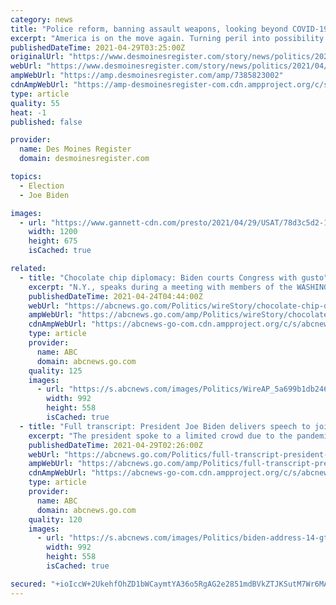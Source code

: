```yaml
---
category: news
title: "Police reform, banning assault weapons, looking beyond COVID-19: Takeaways from Joe Biden's address to Congress"
excerpt: "America is on the move again. Turning peril into possibility. Crisis into opportunity ,\" Biden said to Congress."
publishedDateTime: 2021-04-29T03:25:00Z
originalUrl: "https://www.desmoinesregister.com/story/news/politics/2021/04/28/key-takeaways-bidens-speech/7385823002/"
webUrl: "https://www.desmoinesregister.com/story/news/politics/2021/04/28/key-takeaways-bidens-speech/7385823002/"
ampWebUrl: "https://amp.desmoinesregister.com/amp/7385823002"
cdnAmpWebUrl: "https://amp-desmoinesregister-com.cdn.ampproject.org/c/s/amp.desmoinesregister.com/amp/7385823002"
type: article
quality: 55
heat: -1
published: false

provider:
  name: Des Moines Register
  domain: desmoinesregister.com

topics:
  - Election
  - Joe Biden

images:
  - url: "https://www.gannett-cdn.com/presto/2021/04/29/USAT/78d3c5d2-117d-4863-9a77-b13afedf4c1a-AP21119042183764.jpg?auto=webp&crop=3904,2196,x0,y198&format=pjpg&width=1200"
    width: 1200
    height: 675
    isCached: true

related:
  - title: "Chocolate chip diplomacy: Biden courts Congress with gusto"
    excerpt: "N.Y., speaks during a meeting with members of the WASHINGTON -- The pictures always make it look so presidential: Joe Biden sitting in a tall-back chair, surrounded by the arrayed members of Congress invited for a meeting at the White House."
    publishedDateTime: 2021-04-24T04:44:00Z
    webUrl: "https://abcnews.go.com/Politics/wireStory/chocolate-chip-diplomacy-biden-courts-congress-gusto-77283438"
    ampWebUrl: "https://abcnews.go.com/amp/Politics/wireStory/chocolate-chip-diplomacy-biden-courts-congress-gusto-77283438"
    cdnAmpWebUrl: "https://abcnews-go-com.cdn.ampproject.org/c/s/abcnews.go.com/amp/Politics/wireStory/chocolate-chip-diplomacy-biden-courts-congress-gusto-77283438"
    type: article
    provider:
      name: ABC
      domain: abcnews.go.com
    quality: 125
    images:
      - url: "https://s.abcnews.com/images/Politics/WireAP_5a699b1db2464656b8755b92bfb3c581_16x9_992.jpg"
        width: 992
        height: 558
        isCached: true
  - title: "Full transcript: President Joe Biden delivers speech to joint session of Congress"
    excerpt: "The president spoke to a limited crowd due to the pandemic. President Joe Biden addresses Congress on equal pay for women and right to unionize President Joe Biden delivered his first speech to a joint session of Congress on Wednesday night,"
    publishedDateTime: 2021-04-29T02:26:00Z
    webUrl: "https://abcnews.go.com/Politics/full-transcript-president-joe-biden-delivers-speech-joint/story?id=77374778"
    ampWebUrl: "https://abcnews.go.com/amp/Politics/full-transcript-president-joe-biden-delivers-speech-joint/story?id=77374778"
    cdnAmpWebUrl: "https://abcnews-go-com.cdn.ampproject.org/c/s/abcnews.go.com/amp/Politics/full-transcript-president-joe-biden-delivers-speech-joint/story?id=77374778"
    type: article
    provider:
      name: ABC
      domain: abcnews.go.com
    quality: 120
    images:
      - url: "https://s.abcnews.com/images/Politics/biden-address-14-gty-jc-210428_1619659552559_hpMain_16x9_992.jpg"
        width: 992
        height: 558
        isCached: true

secured: "+ioIccW+2UkehfOhZD1bWCaymtYA36o5RgAG2e2851mdBVkZTJKSutM7Wr6MAxcyO0Cl734ZW2BLemy81d8HYsm8UxwPCBoMc97PmiGpZ5Tlj4EhKcxHjErhdB9H2k5CxLBX1KtoMM8nAZ9fzxba1c/85M9zjWNHlgHW+ROMXfexa6egpSEqI90deuSqhNVHht02X2HMEZuASsy051/jRjcKE8FJSnNxSQhJNpKS9tQGRR7n6k9GCpxSTPWkyaeGmEoL9s14oCXjq4taxCGO6frgTXVmyfhPGDmnWYaHSYTFk1BXf6+CX0SgTfIgo+dyJRsHgYVOjrezVVYOVFIEaA83+P1hgf1Xhlir0+Dl9oM=;vaVoZeXQCSS+TcL4iMBs1A=="
---
```


